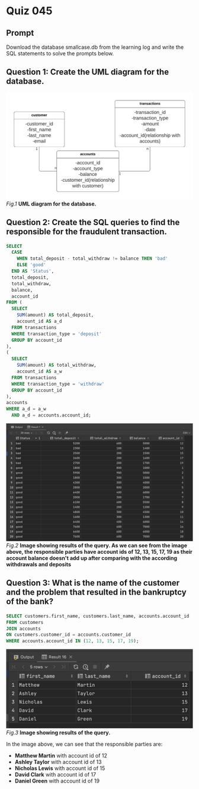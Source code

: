 # Quiz 045

## Prompt
Download the database smallcase.db from the learning log and write the SQL statements to solve the prompts below.


## Question 1: Create the UML diagram for the database.

![](/Assets/Quiz045_UML.jpeg)
*Fig.1* **UML diagram for the database.**

## Question 2: Create the SQL queries to find the responsible for the fraudulent transaction.

```.sql
SELECT
  CASE
    WHEN total_deposit - total_withdraw != balance THEN 'bad'
    ELSE 'good'
  END AS 'Status',
  total_deposit,
  total_withdraw,
  balance,
  account_id
FROM (
  SELECT
    SUM(amount) AS total_deposit,
    account_id AS a_d
  FROM transactions
  WHERE transaction_type = 'deposit'
  GROUP BY account_id
),
(
  SELECT
    SUM(amount) AS total_withdraw,
    account_id AS a_w
  FROM transactions
  WHERE transaction_type = 'withdraw'
  GROUP BY account_id
),
accounts
WHERE a_d = a_w
  AND a_d = accounts.account_id;
```
 ![](/Assets/Quiz045_EvidenceA.jpg)
*Fig.2* **Image showing results of the query. As we can see from the image above, the responsible parties have account ids of 12, 13, 15, 17, 19 as their account balance doesn't add up after comparing with the according withdrawals and deposits**



## Question 3: What is the name of the customer and the problem that resulted in the bankruptcy of the bank?

```.sql
SELECT customers.first_name, customers.last_name, accounts.account_id
FROM customers
JOIN accounts
ON customers.customer_id = accounts.customer_id
WHERE accounts.account_id IN (12, 13, 15, 17, 19);
```

![](/Assets/Quiz045_EvidenceC.jpg)
*Fig.3* **Image showing results of the query.**

In the image above, we can see that the responsible parties are:
- **Matthew Martin** with account id of 12
- **Ashley Taylor** with account id of 13
- **Nicholas Lewis** with account id of 15
- **David Clark** with account id of 17
- **Daniel Green** with account id of 19





